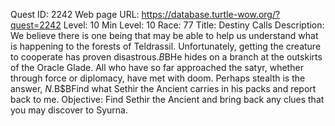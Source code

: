 Quest ID: 2242
Web page URL: https://database.turtle-wow.org/?quest=2242
Level: 10
Min Level: 10
Race: 77
Title: Destiny Calls
Description: We believe there is one being that may be able to help us understand what is happening to the forests of Teldrassil. Unfortunately, getting the creature to cooperate has proven disastrous.$B$BHe hides on a branch at the outskirts of the Oracle Glade. All who have so far approached the satyr, whether through force or diplomacy, have met with doom. Perhaps stealth is the answer, $N.$B$BFind what Sethir the Ancient carries in his packs and report back to me.
Objective: Find Sethir the Ancient and bring back any clues that you may discover to Syurna.
